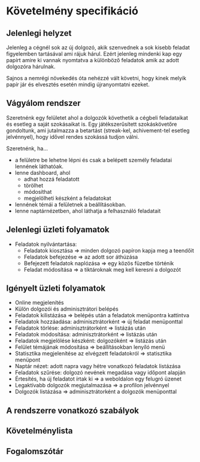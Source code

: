# Követelmény specifikáció


## Jelenlegi helyzet

Jelenleg a cégnél sok az új dolgozó, akik szenvednek a sok kisebb feladat
figyelemben tartásával ami rájuk hárul. Ezért jelenleg mindenki kap egy papírt
amire ki vannak nyomtatva a különböző feladatok amik az adott dolgozóra hárulnak.

Sajnos a nemrégi növekedés óta nehézzé vált követni, hogy kinek melyik papír
jár és elvesztés esetén mindig újranyomtatni ezeket.

## Vágyálom rendszer

Szeretnénk egy felületet ahol a dolgozók követhetik a cégbeli feladataikat és
esetleg a saját szokásaikat is. Egy játékszerűsített szokáskövetőre gondoltunk,
ami jutalmazza a betartást (streak-kel, achivement-tel esetleg jelvénnyel), hogy
idővel rendes szokássá tudjon válni.

Szeretnénk, ha...
- a felületre be lehetne lépni és csak a belépett személy feladatai
lennének láthatóak.
- lenne dashboard, ahol
  - adhat hozzá feladatott
  - törölhet
  - módosíthat
  - megjelölheti készként a feladatokat
- lennének témái a felületnek a beállításokban.
- lenne naptárnézetben, ahol láthatja a felhasználó feladatait

## Jelenlegi üzleti folyamatok
- Feladatok nyilvántartása:
    - Feladatok kiosztása => minden dolgozó papíron kapja meg a teendőit
    - Feladatok befejezése => az adott sor áthúzása
    - Befejezett feladatok naplózása => egy közös füzetbe történik
    - Feladat módosítása => a tiktároknak meg kell keresni a dolgozót

## Igényelt üzleti folyamatok
- Online megjelenítés
- Külön dolgozói és adminisztrátori belépés
- Feladatok kilistázása => belépés után a feladatok menüpontra kattintva
- Feladatok hozzáadása: adminisztrátorként => új feladat menüponttal
- Feladatok törlése: adminisztrátorként => listázás után
- Feladatok módosítása: adminisztrátorként => listázás után
- Feladatok megjelölése készként: dolgozóként => listázás után
- Felület témájának módosítása => beállításokban lenyíló menü
- Statisztika megjelenítése az elvégzett feladatokról => statisztika menüpont
- Naptár nézet: adott napra vagy hétre vonatkozó feladatok listázása
- Feladatok szűrése: dolgozó nevének megadása vagy időpont alapján
- Értesítés, ha új feladatot írtak ki => a weboldalon egy felugró üzenet
- Legaktívabb dolgozók megjutalmazása => a profilon jelvénnyel
- Dolgozók listázása => adminisztrátorként a dolgozók menüponttal

## A rendszerre vonatkozó szabályok


## Követelménylista


## Fogalomszótár
